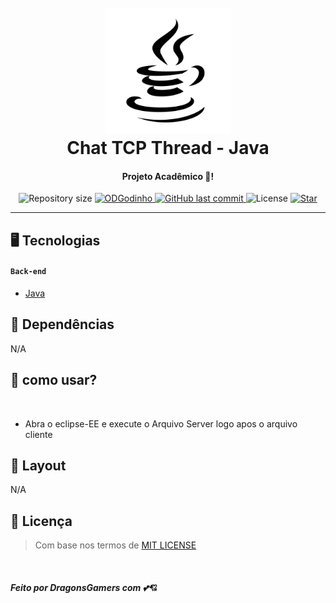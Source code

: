 <h1 align="center">
  <br>
  <a href="https://github.com/ODGodinho"><img src="img/java-icon.png" alt="ODG" width="200"></a>
  <br>
  Chat TCP Thread - Java
  <br>
</h1>

<h4 align="center">Projeto Acadêmico 🚀!</h4>

<p align="center">	

  <img alt="Repository size" src="https://img.shields.io/github/repo-size/ODGodinho/ChatTCP-JavaThread">
	
  <a href="https://www.linkedin.com/in/victor-alves-odgodinho/">
    <img alt="ODGodinho" src="https://img.shields.io/badge/status-Discontinued-%23F58144">
  </a>
  
  <a href="https://github.com/ODGodinho/ChatTCP-JavaThread/commits/master">
    <img alt="GitHub last commit" src="https://img.shields.io/github/last-commit/ODGodinho/ChatTCP-JavaThread">
  </a>

  <img alt="License" src="https://img.shields.io/badge/license-MIT-brightgreen">

   <a href="https://github.com/ODGodinho/ChatTCP-JavaThread/stargazers">
    <img alt="Star" src="https://img.shields.io/github/stars/ODGodinho/ChatTCP-JavaThread?style=social">
  </a>
  
</p>


---

## 🖥 Tecnologias

#### `Back-end`

- [Java](https://www.java.com)

## 📁 Dependências

N/A 


## 🎴 como usar?

<br>

- Abra o eclipse-EE e execute o Arquivo Server logo apos o arquivo cliente


## 🍥 Layout 

N/A

## 📙 Licença

> Com base nos termos de [MIT LICENSE](https://opensource.org/licenses/MIT)

<br>

##### Feito por DragonsGamers com 💕💘